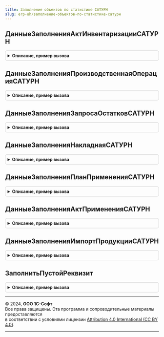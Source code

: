 ```yaml
---
title: Заполнение объектов по статистике САТУРН
slug: erp-uh/заполнение-объектов-по-статистике-сатурн
---
```



## ДанныеЗаполненияАктИнвентаризацииСАТУРН
<details style="margin: 1em 0; padding: 0.5em; border: 1px solid #ccc; border-radius: 6px;">

<summary style="font-weight: bold; cursor: pointer;">Описание, пример вызова</summary>

```bsl

// Заполнение документа АктИнвентаризацииСАТУРН по статистике
// Параметры:
//  ОрганизацияСАТУРН - СправочникСсылка.КлассификаторОрганизацийСАТУРН
//
// Возвращаемое значение:
//	Структура - данные заполнения:
//  * ОрганизацияСАТУРН - СправочникСсылка.КлассификаторОрганизацийСАТУРН
//  * МестоХранения     - СправочникСсылка.МестаХраненияСАТУРН
Функция ДанныеЗаполненияАктИнвентаризацииСАТУРН(ОрганизацияСАТУРН) Экспорт
```

Пример вызова
```bsl
Результат = ЗаполнениеОбъектовПоСтатистикеСАТУРН.ДанныеЗаполненияАктИнвентаризацииСАТУРН(ОрганизацияСАТУРН) 
```
</details>

## ДанныеЗаполненияПроизводственнаяОперацияСАТУРН
<details style="margin: 1em 0; padding: 0.5em; border: 1px solid #ccc; border-radius: 6px;">

<summary style="font-weight: bold; cursor: pointer;">Описание, пример вызова</summary>

```bsl

// Заполнение документа ПроизводственнаяОперацияСАТУРН по статистике
// Параметры:
//  ОрганизацияСАТУРН - СправочникСсылка.КлассификаторОрганизацийСАТУРН
//
// Возвращаемое значение:
//	Структура - данные заполнения:
//  * ОрганизацияСАТУРН - СправочникСсылка.КлассификаторОрганизацийСАТУРН
//  * МестоХранения     - СправочникСсылка.МестаХраненияСАТУРН
Функция ДанныеЗаполненияПроизводственнаяОперацияСАТУРН(ОрганизацияСАТУРН) Экспорт
```

Пример вызова
```bsl
Результат = ЗаполнениеОбъектовПоСтатистикеСАТУРН.ДанныеЗаполненияПроизводственнаяОперацияСАТУРН(ОрганизацияСАТУРН) 
```
</details>

## ДанныеЗаполненияЗапросаОстатковСАТУРН
<details style="margin: 1em 0; padding: 0.5em; border: 1px solid #ccc; border-radius: 6px;">

<summary style="font-weight: bold; cursor: pointer;">Описание, пример вызова</summary>

```bsl

// Заполнение документа ЗапросОстатковПартийСАТУРН по статистике
// Параметры:
//  ОрганизацияСАТУРН - СправочникСсылка.КлассификаторОрганизацийСАТУРН
//
// Возвращаемое значение:
//	Структура - данные заполнения:
//  * ОрганизацияСАТУРН - СправочникСсылка.КлассификаторОрганизацийСАТУРН
//  * МестоХранения     - СправочникСсылка.МестаХраненияСАТУРН
Функция ДанныеЗаполненияЗапросаОстатковСАТУРН(ОрганизацияСАТУРН) Экспорт
```

Пример вызова
```bsl
Результат = ЗаполнениеОбъектовПоСтатистикеСАТУРН.ДанныеЗаполненияЗапросаОстатковСАТУРН(ОрганизацияСАТУРН) 
```
</details>

## ДанныеЗаполненияНакладнаяСАТУРН
<details style="margin: 1em 0; padding: 0.5em; border: 1px solid #ccc; border-radius: 6px;">

<summary style="font-weight: bold; cursor: pointer;">Описание, пример вызова</summary>

```bsl

// Заполнение документа НакладнаяСАТУРН по статистике
// Параметры:
//  ОрганизацияСАТУРН - СправочникСсылка.КлассификаторОрганизацийСАТУРН
//  ГрузополучательОрганизацияСАТУРН - СправочникСсылка.КлассификаторОрганизацийСАТУРН
//
// Возвращаемое значение:
//	Структура - данные заполнения:
//  * ГрузоотправительОрганизацияСАТУРН - СправочникСсылка.КлассификаторОрганизацийСАТУРН
//  * ГрузоотправительМестоХранения     - СправочникСсылка.МестаХраненияСАТУРН
//  * ГрузополучательОрганизацияСАТУРН  - СправочникСсылка.КлассификаторОрганизацийСАТУРН
//  * ГрузополучательМестоХранения      - СправочникСсылка.МестаХраненияСАТУРН
//  * Операция                          - ПеречислениеСсылка.ВидыОперацийСАТУРН
Функция ДанныеЗаполненияНакладнаяСАТУРН(ОрганизацияСАТУРН, ГрузополучательОрганизацияСАТУРН) Экспорт
```

Пример вызова
```bsl
Результат = ЗаполнениеОбъектовПоСтатистикеСАТУРН.ДанныеЗаполненияНакладнаяСАТУРН(ОрганизацияСАТУРН, ГрузополучательОрганизацияСАТУРН) 
```
</details>

## ДанныеЗаполненияПланПримененияСАТУРН
<details style="margin: 1em 0; padding: 0.5em; border: 1px solid #ccc; border-radius: 6px;">

<summary style="font-weight: bold; cursor: pointer;">Описание, пример вызова</summary>

```bsl

// Заполнение документа ПланПримененияСАТУРН по статистике
// Параметры:
//  ОрганизацияСАТУРН - СправочникСсылка.КлассификаторОрганизацийСАТУРН
//
// Возвращаемое значение:
//	Структура - данные заполнения:
//  * ОрганизацияСАТУРН  - СправочникСсылка.КлассификаторОрганизацийСАТУРН
//  * СрокОграничений    - Строка
//  * СпособПримененияПАТ - ПеречислениеСсылка.СпособыПримененияПАТСАТУРН
Функция ДанныеЗаполненияПланПримененияСАТУРН(ОрганизацияСАТУРН) Экспорт
```

Пример вызова
```bsl
Результат = ЗаполнениеОбъектовПоСтатистикеСАТУРН.ДанныеЗаполненияПланПримененияСАТУРН(ОрганизацияСАТУРН) 
```
</details>

## ДанныеЗаполненияАктПримененияСАТУРН
<details style="margin: 1em 0; padding: 0.5em; border: 1px solid #ccc; border-radius: 6px;">

<summary style="font-weight: bold; cursor: pointer;">Описание, пример вызова</summary>

```bsl

// Заполнение документа АктПримененияСАТУРН по статистике
// Параметры:
//  ОрганизацияСАТУРН - СправочникСсылка.КлассификаторОрганизацийСАТУРН
//
// Возвращаемое значение:
//	Структура - данные заполнения:
//  * ОрганизацияСАТУРН  - СправочникСсылка.КлассификаторОрганизацийСАТУРН
//  * МестоХранения       - СправочникСсылка.МестаХраненияСАТУРН
//  * СпособПримененияПАТ - ПеречислениеСсылка.СпособыПримененияПАТСАТУРН
Функция ДанныеЗаполненияАктПримененияСАТУРН(ОрганизацияСАТУРН) Экспорт
```

Пример вызова
```bsl
Результат = ЗаполнениеОбъектовПоСтатистикеСАТУРН.ДанныеЗаполненияАктПримененияСАТУРН(ОрганизацияСАТУРН) 
```
</details>

## ДанныеЗаполненияИмпортПродукцииСАТУРН
<details style="margin: 1em 0; padding: 0.5em; border: 1px solid #ccc; border-radius: 6px;">

<summary style="font-weight: bold; cursor: pointer;">Описание, пример вызова</summary>

```bsl

// Заполнение документа ИмпортПродукцииСАТУРН по статистике
// Параметры:
//  ОрганизацияСАТУРН - СправочникСсылка.КлассификаторОрганизацийСАТУРН
//
// Возвращаемое значение:
//	Структура - данные заполнения:
//  * ОрганизацияСАТУРН  - СправочникСсылка.КлассификаторОрганизацийСАТУРН
//  * МестоХранения       - СправочникСсылка.МестаХраненияСАТУРН
Функция ДанныеЗаполненияИмпортПродукцииСАТУРН(ОрганизацияСАТУРН) Экспорт
```

Пример вызова
```bsl
Результат = ЗаполнениеОбъектовПоСтатистикеСАТУРН.ДанныеЗаполненияИмпортПродукцииСАТУРН(ОрганизацияСАТУРН) 
```
</details>

## ЗаполнитьПустойРеквизит
<details style="margin: 1em 0; padding: 0.5em; border: 1px solid #ccc; border-radius: 6px;">

<summary style="font-weight: bold; cursor: pointer;">Описание, пример вызова</summary>

```bsl

Процедура ЗаполнитьПустойРеквизит(Объект, ДанныеСтатистики, ИмяРеквизита) Экспорт
```

Пример вызова
```bsl
ЗаполнениеОбъектовПоСтатистикеСАТУРН.ЗаполнитьПустойРеквизит(Объект, ДанныеСтатистики, ИмяРеквизита) 
```
</details>

---

© 2024, **ООО 1С-Софт**  
Все права защищены. Эта программа и сопроводительные материалы предоставляются  
в соответствии с условиями лицензии [Attribution 4.0 International (CC BY 4.0)](https://creativecommons.org/licenses/by/4.0/legalcode).

---
